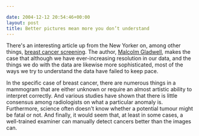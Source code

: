 ```yaml
---

date: 2004-12-12 20:54:46+00:00
layout: post
title: Better pictures mean more you don’t understand
---
```


There's an interesting article up from the New Yorker on, among other things, [breast cancer screening](http://newyorker.com/fact/content/?041213fa_fact).  The author, [Malcolm Gladwell](http://www.amazon.ca/exec/obidos/ASIN/0316346624/qid=1102903065/ref=sr_8_xs_ap_i1_xgl/702-6334210-4864844), makes the case that although we have ever-increasing resolution in our data, and the things we do with the data are likewise more sophisticated, most of the ways we try to understand the data have failed to keep pace.

In the specific case of breast cancer, there are numerous things in a mammogram that are either unknown or require an almost artistic ability to interpret correctly.  And various studies have shown that there is little consensus among radiologists on what a particular anomaly is.  Furthermore, science often doesn't know whether a potential tumour might be fatal or not.  And finally, it would seem that, at least in some cases, a well-trained examiner can manually detect cancers better than the images can.
